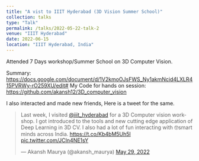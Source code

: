 ```yaml
---
title: "A vist to IIIT Hyderabad (3D Vision Summer School)"
collection: talks
type: "Talk"
permalink: /talks/2022-05-22-talk-2
venue: "IIIT Hyderabad"
date: 2022-06-15
location: "IIIT Hyderabad, India"
---
```

Attended 7 Days workshop/Summer School on 3D Computer Vision. 

Summary: https://docs.google.com/document/d/1V2kmoOJsFWS_Ny1akmNcid4LXLR415PVRWy-rO259XU/edit# 
My Code for hands on session: https://github.com/akansh12/3D_computer_vision

I also interacted and made new friends, Here is a tweet for the same.

<blockquote class="twitter-tweet"><p lang="en" dir="ltr">Last week, I visited <a href="https://twitter.com/iiit_hyderabad?ref_src=twsrc%5Etfw">@iiit_hyderabad</a> for a 3D Computer vision workshop. I got introduced to the tools and new cutting edge application of Deep Learning in 3D CV. I also had a lot of fun interacting with 🤓smart minds across India. <a href="https://t.co/Kb4bM5Uh5I">https://t.co/Kb4bM5Uh5I</a> <a href="https://t.co/JCIn4NE1sY">pic.twitter.com/JCIn4NE1sY</a></p>&mdash; Akansh Maurya (@akansh_maurya) <a href="https://twitter.com/akansh_maurya/status/1530892547874115585?ref_src=twsrc%5Etfw">May 29, 2022</a></blockquote> <script async src="https://platform.twitter.com/widgets.js" charset="utf-8"></script> 


